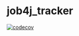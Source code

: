 # job4j_tracker

[![codecov](https://codecov.io/gh/maximazarkov/job4j_tracker/branch/main/graph/badge.svg?token=FSW781ISYK)](https://codecov.io/gh/maximazarkov/job4j_tracker)

